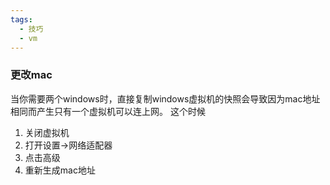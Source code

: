 ```yaml
---
tags:
  - 技巧
  - vm
---
```

### 更改mac
当你需要两个windows时，直接复制windows虚拟机的快照会导致因为mac地址相同而产生只有一个虚拟机可以连上网。
这个时候
1. 关闭虚拟机
2. 打开设置->网络适配器
3. 点击高级
4. 重新生成mac地址

